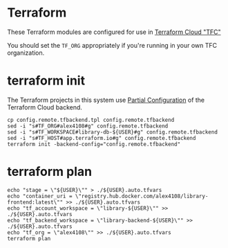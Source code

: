 # Terraform

These Terraform modules are configured for use in [Terraform Cloud "TFC"](https://app.terraform.io)

You should set the `TF_ORG` appropriately if you're running in your own TFC organization.

# terraform init

The Terraform projects in this system use [Partial Configuration](https://www.terraform.io/language/settings/backends/remote#using-cli-input) of the Terraform Cloud backend.

```
cp config.remote.tfbackend.tpl config.remote.tfbackend
sed -i "s#TF_ORG#alex4108#g" config.remote.tfbackend
sed -i "s#TF_WORKSPACE#library-db-${USER}#g" config.remote.tfbackend
sed -i "s#TF_HOST#app.terraform.io#g" config.remote.tfbackend
terraform init -backend-config="config.remote.tfbackend"
```

# terraform plan

```
echo "stage = \"${USER}\"" > ./${USER}.auto.tfvars
echo "container_uri = \"registry.hub.docker.com/alex4108/library-frontend:latest\"" >> ./${USER}.auto.tfvars
echo "tf_account_workspace = \"library-${USER}\"" >> ./${USER}.auto.tfvars
echo "tf_backend_workspace = \"library-backend-${USER}\"" >> ./${USER}.auto.tfvars
echo "tf_org = \"alex4108\"" >> ./${USER}.auto.tfvars
terraform plan
```

